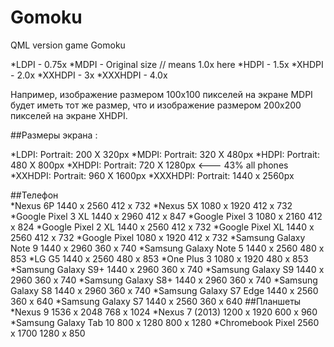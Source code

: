 # Gomoku
QML version game Gomoku

*LDPI - 0.75x
*MDPI - Original size // means 1.0x here 
*HDPI - 1.5x
*XHDPI - 2.0x
*XXHDPI - 3x
*XXXHDPI - 4.0x

Например, изображение размером 100x100 пикселей на экране MDPI будет иметь тот же размер, что и изображение размером 200x200 пикселей на экране XHDPI.

##Размеры экрана :

*LDPI: Portrait: 200 X 320px
*MDPI: Portrait: 320 X 480px
*HDPI: Portrait: 480 X 800px
*XHDPI: Portrait: 720 X 1280px <--- 43% all phones
*XXHDPI: Portrait: 960 X 1600px
*XXXHDPI: Portrait: 1440 x 2560px

##Телефон		
*Nexus 6P	1440 x 2560	412 x 732
*Nexus 5X	1080 x 1920	412 x 732
*Google Pixel 3 XL	1440 x 2960	412 x 847
*Google Pixel 3	1080 x 2160	412 x 824
*Google Pixel 2 XL	1440 x 2560	412 x 732
*Google Pixel XL	1440 x 2560	412 x 732
*Google Pixel	1080 x 1920	412 x 732
*Samsung Galaxy Note 9	1440 x 2960	360 x 740
*Samsung Galaxy Note 5	1440 x 2560	480 x 853
*LG G5	1440 x 2560	480 x 853
*One Plus 3	1080 x 1920	480 x 853
*Samsung Galaxy S9+	1440 x 2960	360 x 740
*Samsung Galaxy S9	1440 x 2960	360 x 740
*Samsung Galaxy S8+	1440 x 2960	360 x 740
*Samsung Galaxy S8	1440 x 2960	360 x 740
*Samsung Galaxy S7 Edge	1440 x 2560	360 x 640
*Samsung Galaxy S7	1440 x 2560	360 x 640
##Планшеты		
*Nexus 9	1536 x 2048	768 x 1024
*Nexus 7 (2013)	1200 x 1920	600 x 960
*Samsung Galaxy Tab 10	800 x 1280	800 x 1280
*Chromebook Pixel	2560 x 1700	1280 x 850
